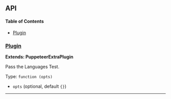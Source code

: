 ## API

<!-- Generated by documentation.js. Update this documentation by updating the source code. -->

#### Table of Contents

-   [Plugin](#plugin)

### [Plugin](https://github.com/berstend/puppeteer-extra/blob/28977a3c14b1781778aba08311a2840cadbb4403/packages/puppeteer-extra-plugin-stealth/evasions/navigator.languages/index.js#L8-L21)

**Extends: PuppeteerExtraPlugin**

Pass the Languages Test.

Type: `function (opts)`

-   `opts`   (optional, default `{}`)

* * *
